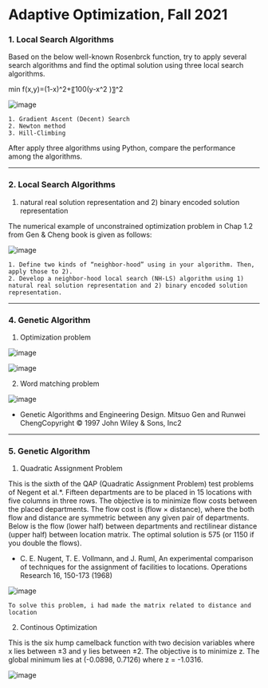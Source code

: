 # **Adaptive Optimization, Fall 2021**

### **1. Local Search Algorithms**

Based on the below well-known Rosenbrck function, try to apply several search algorithms and find the optimal solution using three local search algorithms. 

min f(x,y)=(1-x)^2+〖100(y-x^2 )〗^2
 
![image](https://github.com/YoonDosik/Metaheuristics/assets/144199897/cc4038d3-ca97-4e30-a138-d7552a607439)

	1. Gradient Ascent (Decent) Search
	2. Newton method
	3. Hill-Climbing

After apply three algorithms using Python, compare the performance among the algorithms.

-------------

### **2. Local Search Algorithms**

1) natural real solution representation and 2) binary encoded solution representation 

The numerical example of unconstrained optimization problem in Chap 1.2 from Gen & Cheng book is given as follows:

![image](https://github.com/YoonDosik/Metaheuristics/assets/144199897/ee107995-e356-4aaa-a206-c35940a86bbb)

	1. Define two kinds of “neighbor-hood” using in your algorithm. Then, apply those to 2).
	2. Develop a neighbor-hood local search (NH-LS) algorithm using 1) natural real solution representation and 2) binary encoded solution representation.

-------------

### **4. Genetic Algorithm**

1) Optimization problem

![image](https://github.com/YoonDosik/Metaheuristics/assets/144199897/e7d2e1aa-dcbb-4807-a2a9-6720f9aae216)

![image](https://github.com/YoonDosik/Metaheuristics/assets/144199897/630efb35-a84b-4c9c-a83b-27c94b3a259f)

2) Word matching problem

![image](https://github.com/YoonDosik/Metaheuristics/assets/144199897/6bf77ba1-0e5e-44e5-bdce-8c6f65eb95bb)

* Genetic Algorithms and Engineering Design. Mitsuo Gen and Runwei ChengCopyright © 1997 John Wiley & Sons, Inc2

-------------

### **5. Genetic Algorithm**

1) Quadratic Assignment Problem

This is the sixth of the QAP (Quadratic Assignment Problem) test problems of Negent et al.*. Fifteen departments are to be placed in 15 locations with five columns in three rows. The objective is to minimize flow costs between the placed departments. The flow cost is (flow × distance), where the both flow and distance are symmetric between any given pair of departments. Below is the flow (lower half) between departments and rectilinear distance (upper half) between location matrix. The optimal solution is 575 (or 1150 if you double the flows).     
* C. E. Nugent, T. E. Vollmann, and J. Ruml, An experimental comparison of techniques for the assignment of facilities to locations. Operations Research 16, 150-173 (1968)

![image](https://github.com/YoonDosik/Metaheuristics/assets/144199897/d58171e5-28cf-4a04-874f-0dce4d59af6b)

	To solve this problem, i had made the matrix related to distance and location

2) Continous Optimization

This is the six hump camelback function with two decision variables where x lies between ±3 and y lies between ±2. The objective is to minimize z. The global minimum lies at (-0.0898, 0.7126) where z = -1.0316.

![image](https://github.com/YoonDosik/Metaheuristics/assets/144199897/3c656be2-6aca-420b-9aa7-d1ad8c2ed774)


